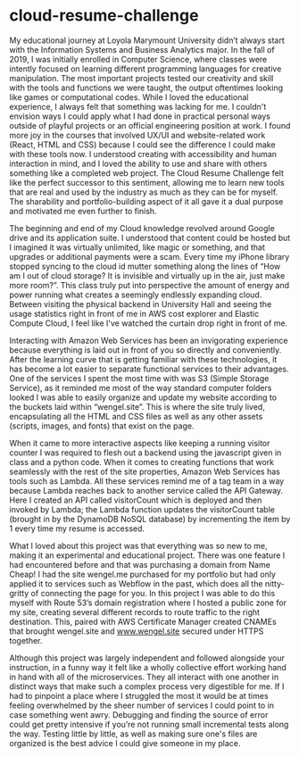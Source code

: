 # cloud-resume-challenge
My educational journey at Loyola Marymount University didn’t always start with the Information Systems and Business Analytics major. In the fall of 2019, I was initially enrolled in Computer Science, where classes were intently focused on learning different programming languages for creative manipulation. The most important projects tested our creativity and skill with the tools and functions we were taught, the output oftentimes looking like games or computational codes. While I loved the educational experience, I always felt that something was lacking for me. I couldn't envision ways I could apply what I had done in practical personal ways outside of playful projects or an official engineering position at work. I found more joy in the courses that involved UX/UI and website-related work (React, HTML and CSS) because I could see the difference I could make with these tools now. I understood creating with accessibility and human interaction in mind, and I loved the ability to use and share with others something like a completed web project. The Cloud Resume Challenge felt like the perfect successor to this sentiment, allowing me to learn new tools that are real and used by the industry as much as they can be for myself. The sharability and portfolio-building aspect of it all gave it a dual purpose and motivated me even further to finish. 

The beginning and end of my Cloud knowledge revolved around Google drive and its application suite. I understood that content could be hosted but I imagined it was virtually unlimited, like magic or something, and that upgrades or additional payments were a scam. Every time my iPhone library stopped syncing to the cloud id mutter something along the lines of “How am I out of cloud storage? It is invisible and virtually up in the air, just make more room?”. This class truly put into perspective the amount of energy and power running what creates a seemingly endlessly expanding cloud. Between visiting the physical backend in University Hall and seeing the usage statistics right in front of me in AWS cost explorer and Elastic Compute Cloud, I feel like I've watched the curtain drop right in front of me. 

Interacting with Amazon Web Services has been an invigorating experience because everything is laid out in front of you so directly and conveniently. After the learning curve that is getting familiar with these technologies, it has become a lot easier to separate functional services to their advantages. One of the services I spent the most time with was S3 (Simple Storage Service), as it reminded me most of the way standard computer folders looked I was able to easily organize and update my website according to the buckets laid within “wengel.site”. This is where the site truly lived, encapsulating all the HTML and CSS files as well as any other assets (scripts, images, and fonts) that exist on the page.

When it came to more interactive aspects like keeping a running visitor counter I was required to flesh out a backend using the javascript given in class and a python code. When it comes to creating functions that work seamlessly with the rest of the site properties, Amazon Web Services has tools such as Lambda. All these services remind me of a tag team in a way because Lambda reaches back to another service called the API Gateway. Here I created an API called visitorCount which is deployed and then invoked by Lambda; the Lambda function updates the visitorCount table (brought in by the DynamoDB NoSQL database) by incrementing the item by 1 every time my resume is accessed.

What I loved about this project was that everything was so new to me, making it an experimental and educational project. There was one feature I had encountered before and that was purchasing a domain from Name Cheap! I had the site wengel.me purchased for my portfolio but had only applied it to services such as Webflow in the past, which does all the nitty-gritty of connecting the page for you. In this project I was able to do this myself with Route 53’s domain registration where I hosted a public zone for my site, creating several different records to route traffic to the right destination. This, paired with AWS Certificate Manager created CNAMEs that brought wengel.site and www.wengel.site secured under HTTPS together.

Although this project was largely independent and followed alongside your instruction, in a funny way it felt like a wholly collective effort working hand in hand with all of the microservices. They all interact with one another in distinct ways that make such a complex process very digestible for me. If I had to pinpoint a place where I struggled the most it would be at times feeling overwhelmed by the sheer number of services I could point to in case something went awry. Debugging and finding the source of error could get pretty intensive if you’re not running small incremental tests along the way. Testing little by little, as well as making sure one's files are organized is the best advice I could give someone in my place.
